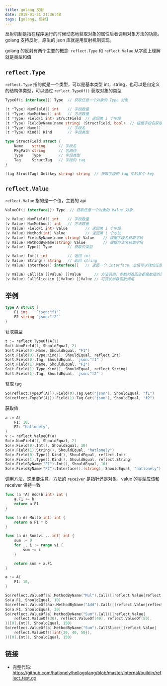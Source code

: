 ```yaml
---
title: golang 反射
date: 2018-01-31 21:36:48
tags: [golang, 反射]
---
```


反射机制是指在程序运行的时候动态地获取对象的属性后者调用对象方法的功能。golang 支持反射，原生的 json 库就是用反射机制实现。

golang 的反射有两个主要的概念: `reflect.Type` 和 `reflect.Value` 从字面上理解就是类型和值

## `reflect.Type`

`reflect.Type` 指的就是一个类型，可以是基本类型 int，string，也可以是自定义的结构体类型，可以通过 `reflect.TypeOf()` 获取对象的类型

``` go
TypeOf(i interface{}) Type  // 获取任意一个对象的 Type 对象

(t *Type) NumField() int    // 字段数量
(t *Type) NumMethod() int   // 方法数量
(t *Type) Field(i int) StructField  // 返回第 i 个字段
(t *Type) FieldByName(name string) (StructField, bool)  // 根据字段名获取字段
(t *Type) Name()            // 字段名
(t *Type) Kind() Kind       // 字段类型

type StructField struct {
	Name    string      // 字段名
	PkgPath string      // 包路径
	Type    Type        // 字段类型
    Tag     StructTag   // 字段的 tag
}

(tag StructTag) Get(key string) string  // 获取字段的 tag 中的某个 key
```

## `reflect.Value`

`reflect.Value` 指的是一个值，主要的 api

``` go
ValueOf(i interface{}) Type  // 获取任意一个对象的 Value 对象

(v Value) NumField() int    // 字段数量
(v Value) NumMethod() int   // 方法数量
(v Value) Field(i int) Value        // 返回第 i 个字段
(v Value) Method(int) Value         // 返回第 i 个方法
(v Value) FieldByName(name string) Value    // 根据字段名获取字段
(v Value) MethodByName(string) Value        // 根据方法名获取字段
(v Value) Type() Type       // 获取的类型

(v Value) Int() int         // 返回 int
(v Value) String() string   // 返回 string
(v Value) Interface() interface{}   // 返回一个 interface，之后可以转成任意对象

(v Value) Call(in []Value) []Value      // 方法调用，参数和返回值都是数组的形式
(v Value) CallSlice(in []Value) []Value // 可变长参数函数调用
```

## 举例

``` go
type A struct {
	F1 int    `json:"f1"`
	F2 string `json:"f2"`
}
```

获取类型

``` go
t := reflect.TypeOf(A{})
So(t.NumField(), ShouldEqual, 2)
So(t.Field(0).Name, ShouldEqual, "F1")
So(t.Field(0).Type.Kind(), ShouldEqual, reflect.Int)
So(t.Field(0).Tag, ShouldEqual, `json:"f1"`)
So(t.Field(1).Name, ShouldEqual, "F2")
So(t.Field(1).Type.Kind(), ShouldEqual, reflect.String)
So(t.Field(1).Tag, ShouldEqual, `json:"f2"`)
```

获取 tag

``` go
So(reflect.TypeOf(A{}).Field(0).Tag.Get("json"), ShouldEqual, "f1")
So(reflect.TypeOf(A{}).Field(1).Tag.Get("json"), ShouldEqual, "f2")
```

获取值

``` go
a := A{
    F1: 10,
    F2: "hatlonely",
}
v := reflect.ValueOf(a)
So(v.NumField(), ShouldEqual, 2)
So(v.Field(0).Int(), ShouldEqual, 10)
So(v.Field(1).String(), ShouldEqual, "hatlonely")
So(v.Field(0).Type().Kind(), ShouldEqual, reflect.Int)
So(v.Field(1).Type().Kind(), ShouldEqual, reflect.String)
So(v.FieldByName("F1").Int(), ShouldEqual, 10)
So(v.FieldByName("F2").Interface().(string), ShouldEqual, "hatlonely")
```

调用方法，这里要注意，方法的 `receiver` 是指针还是对象，value 的类型应该和 receiver 保持一致

``` go
func (a *A) Add(b int) int {
	a.F1 += b
	return a.F1
}

func (a A) Mul(b int) int {
	return a.F1 * b
}

func (a A) Sum(vi ...int) int {
	sum := 0
	for _, i := range vi {
		sum += i
	}

	return sum + a.F1
}

a := A{
    F1: 10,
}

So(reflect.ValueOf(a).MethodByName("Mul").Call([]reflect.Value{reflect.ValueOf(20)})[0].Int(), ShouldEqual, 200)
So(a.F1, ShouldEqual, 10)
So(reflect.ValueOf(&a).MethodByName("Add").Call([]reflect.Value{reflect.ValueOf(20)})[0].Int(), ShouldEqual, 30)
So(a.F1, ShouldEqual, 30)
So(reflect.ValueOf(a).MethodByName("Sum").Call([]reflect.Value{
    reflect.ValueOf(30), reflect.ValueOf(40), reflect.ValueOf(50),
})[0].Int(), ShouldEqual, 150)
So(reflect.ValueOf(a).MethodByName("Sum").CallSlice([]reflect.Value{
    reflect.ValueOf([]int{30, 40, 50}),
})[0].Int(), ShouldEqual, 150)
```

## 链接

- 完整代码: <https://github.com/hatlonely/hellogolang/blob/master/internal/buildin/reflect_test.go>
